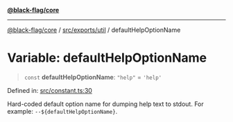 [**@black-flag/core**](../../../../README.md)

***

[@black-flag/core](../../../../README.md) / [src/exports/util](../README.md) / defaultHelpOptionName

# Variable: defaultHelpOptionName

> `const` **defaultHelpOptionName**: `"help"` = `'help'`

Defined in: [src/constant.ts:30](https://github.com/Xunnamius/black-flag/blob/f720a804174f12cc89580da9c1ce4476115249e9/src/constant.ts#L30)

Hard-coded default option name for dumping help text to stdout. For example:
`--${defaultHelpOptionName}`.
